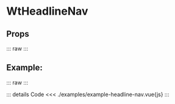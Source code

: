 <script setup>
import Docs from './wt-headline-nav-docs.vue';
import ExampleHeadlineNav from './examples/example-headline-nav.vue';
</script>

# WtHeadlineNav

## Props

::: raw
<Docs />
:::

## Example:

::: raw
<ExampleHeadlineNav />
:::

::: details Code
<<< ./examples/example-headline-nav.vue{js}
:::
